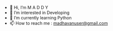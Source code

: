 - 👋 Hi, I’m M A D D Y
- 👀 I’m interested in Developing
- 🌱 I’m currently learning Python
- 📫 How to reach me : madhavanuser@gmail.com

<!---
github-maddy/github-maddy is a ✨ special ✨ repository because its `README.md` (this file) appears on your GitHub profile.
You can click the Preview link to take a look at your changes.
--->
